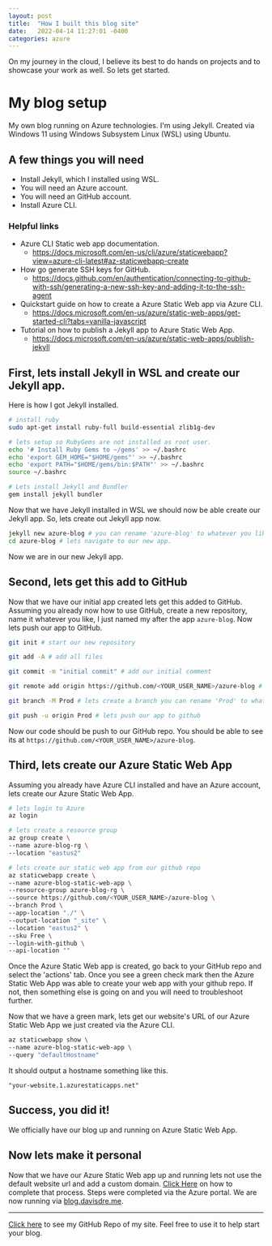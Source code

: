 ```yaml
---
layout: post
title:  "How I built this blog site"
date:   2022-04-14 11:27:01 -0400
categories: azure
---
```


On my journey in the cloud, I believe its best to do hands on projects and to showcase your work as well. So lets get started. 

# My blog setup
My own blog running on Azure technologies. I'm using Jekyll. Created via Windows 11 using Windows Subsystem Linux (WSL) using Ubuntu.

## A few things you will need
- Install Jekyll, which I installed using WSL.
- You will need an Azure account.
- You will need an GitHub account.
- Install Azure CLI.

### Helpful links
- Azure CLI Static web app documentation.
    - https://docs.microsoft.com/en-us/cli/azure/staticwebapp?view=azure-cli-latest#az-staticwebapp-create
- How go generate SSH keys for GitHub.
    - https://docs.github.com/en/authentication/connecting-to-github-with-ssh/generating-a-new-ssh-key-and-adding-it-to-the-ssh-agent
- Quickstart guide on how to create a Azure Static Web app via Azure CLI.
    - https://docs.microsoft.com/en-us/azure/static-web-apps/get-started-cli?tabs=vanilla-javascript
- Tutorial on how to publish a Jekyll app to Azure Static Web App.
    - https://docs.microsoft.com/en-us/azure/static-web-apps/publish-jekyll 

## First, lets install Jekyll in WSL and create our Jekyll app.
Here is how I got Jekyll installed. 

```bash
# install ruby
sudo apt-get install ruby-full build-essential zlib1g-dev

# lets setup so RubyGems are not installed as root user.
echo '# Install Ruby Gems to ~/gems' >> ~/.bashrc
echo 'export GEM_HOME="$HOME/gems"' >> ~/.bashrc
echo 'export PATH="$HOME/gems/bin:$PATH"' >> ~/.bashrc
source ~/.bashrc

# Lets install Jekyll and Bundler
gem install jekyll bundler
```

Now that we have Jekyll installed in WSL we should now be able create our Jekyll app. So, lets create out Jekyll app now.

```bash
jekyll new azure-blog # you can rename 'azure-blog' to whatever you like.
cd azure-blog # lets navigate to our new app.
```

Now we are in our new Jekyll app. 

## Second, lets get this add to GitHub
Now that we have our initial app created lets get this added to GitHub. Assuming you already now how to use GitHub, create a new repository, name it whatever you like, I just named my after the app `azure-blog`. Now lets push our app to GitHub.

```bash
git init # start our new repository

git add -A # add all files

git commit -m "initial commit" # add our initial comment

git remote add origin https://github.com/<YOUR_USER_NAME>/azure-blog # lets add our origin you should got then when created new repo on the GitHub website

git branch -M Prod # lets create a branch you can rename 'Prod' to whatever

git push -u origin Prod # lets push our app to github
```

Now our code should be push to our GitHub repo. You should be able to see its at `https://github.com/<YOUR_USER_NAME>/azure-blog`. 

## Third, lets create our Azure Static Web App
Assuming you already have Azure CLI installed and have an Azure account, lets create our Azure Static Web App.

```bash
# lets login to Azure
az login

# lets create a resource group
az group create \
--name azure-blog-rg \
--location "eastus2"

# lets create our static web app from our github repo
az staticwebapp create \
--name azure-blog-static-web-app \
--resource-group azure-blog-rg \
--source https://github.com/<YOUR_USER_NAME>/azure-blog \
--branch Prod \
--app-location "./" \
--output-location "_site" \
--location "eastus2" \
--sku Free \
--login-with-github \
--api-location ""
```

Once the Azure Static Web app is created, go back to your GitHub repo and select the 'actions' tab. Once you see a green check mark then the Azure Static Web App was able to create your web app with your github repo. If not, then something else is going on and you will need to troubleshoot further. 

Now that we have a green mark, lets get our website's URL of our Azure Static Web App we just created via the Azure CLI.

```bash
az staticwebapp show \
--name azure-blog-static-web-app \
--query "defaultHostname"
```

It should output a hostname something like this.

```text
"your-website.1.azurestaticapps.net"
```
## Success, you did it!

We officially have our blog up and running on Azure Static Web App. 

## Now lets make it personal

Now that we have our Azure Static Web app up and running lets not use the default website url and add a custom domain. [Click Here](https://docs.microsoft.com/en-us/azure/static-web-apps/custom-domain-external) on how to complete that process. Steps were completed via the Azure portal. We are now running via [blog.davisdre.me](https://blog.davisdre.me).

---
[Click here](https://github.com/davisdre/azure-blog) to see my GitHub Repo of my site. Feel free to use it to help start your blog.